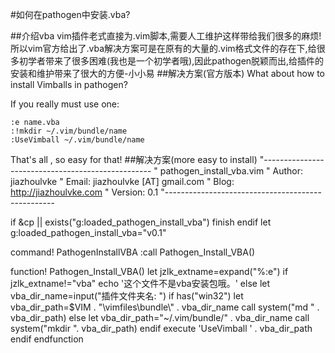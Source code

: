 #如何在pathogen中安装.vba?

##介绍vba
vim插件老式直接为.vim脚本,需要人工维护这样带给我们很多的麻烦!所以vim官方给出了.vba解决方案可是在原有的大量的.vim格式文件的存在下,给很多初学者带来了很多困难(我也是一个初学者哦),因此pathogen脱颖而出,给插件的安装和维护带来了很大的方便-小小易
##解决方案(官方版本)
 What about how to install Vimballs in pathogen?

If you really must use one:

    :e name.vba
    :!mkdir ~/.vim/bundle/name
    :UseVimball ~/.vim/bundle/name
That's all , so easy for that!
##解决方案(more easy to install)
"--------------------------------------------------
" pathogen_install_vba.vim
" Author:       jiazhoulvke
" Email:        jiazhoulvke [AT] gmail.com
" Blog:         http://jiazhoulvke.com
" Version:      0.1
"--------------------------------------------------
 
if &cp || exists("g:loaded_pathogen_install_vba")
    finish
endif
let g:loaded_pathogen_install_vba="v0.1"
 
command! PathogenInstallVBA :call Pathogen_Install_VBA()
 
function! Pathogen_Install_VBA()
    let jzlk_extname=expand("%:e")
    if jzlk_extname!="vba"
        echo '这个文件不是vba安装包哦。'
    else
        let vba_dir_name=input("插件文件夹名: ")
        if has("win32")
            let vba_dir_path=$VIM . "\\vimfiles\\bundle\\" . vba_dir_name
            call system("md " . vba_dir_path)
        else
            let vba_dir_path="~/.vim/bundle/" . vba_dir_name
            call system("mkdir ". vba_dir_path)
        endif
        execute 'UseVimball ' . vba_dir_path
    endif
endfunction

